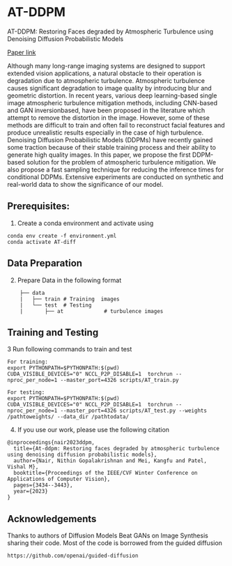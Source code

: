 # AT-DDPM
AT-DDPM: Restoring Faces degraded by Atmospheric Turbulence using Denoising Diffusion Probabilistic Models

[Paper link](https://arxiv.org/pdf/2208.11284.pdf)

Although many long-range imaging systems are designed to support extended vision applications, a natural
obstacle to their operation is degradation due to atmospheric turbulence. Atmospheric turbulence causes significant degradation to image quality by introducing blur
and geometric distortion. In recent years, various deep
learning-based single image atmospheric turbulence mitigation methods, including CNN-based and GAN inversionbased, have been proposed in the literature which attempt
to remove the distortion in the image. However, some of
these methods are difficult to train and often fail to reconstruct facial features and produce unrealistic results especially in the case of high turbulence. Denoising Diffusion Probabilistic Models (DDPMs) have recently gained
some traction because of their stable training process and
their ability to generate high quality images. In this paper,
we propose the first DDPM-based solution for the problem of atmospheric turbulence mitigation. We also propose a fast sampling technique for reducing the inference
times for conditional DDPMs. Extensive experiments are
conducted on synthetic and real-world data to show the
significance of our model. 

## Prerequisites:
1. Create a conda environment and activate using 
```
conda env create -f environment.yml
conda activate AT-diff
```
## Data Preparation
2. Prepare Data in the following format
```
    ├── data 
    |   ├── train # Training  images
    |   └── test  # Testing
    |       ├── at             # turbulence images 
```
## Training and Testing
3 Run following commands to train and test 
```
For training:
export PYTHONPATH=$PYTHONPATH:$(pwd)
CUDA_VISIBLE_DEVICES="0" NCCL_P2P_DISABLE=1  torchrun --nproc_per_node=1 --master_port=4326 scripts/AT_train.py 

For testing:
export PYTHONPATH=$PYTHONPATH:$(pwd)
CUDA_VISIBLE_DEVICES="0" NCCL_P2P_DISABLE=1  torchrun --nproc_per_node=1 --master_port=4326 scripts/AT_test.py --weights /pathtoweights/ --data_dir /pathtodata/
```
4. If you use our work, please use the following citation
```
@inproceedings{nair2023ddpm,
  title={At-ddpm: Restoring faces degraded by atmospheric turbulence using denoising diffusion probabilistic models},
  author={Nair, Nithin Gopalakrishnan and Mei, Kangfu and Patel, Vishal M},
  booktitle={Proceedings of the IEEE/CVF Winter Conference on Applications of Computer Vision},
  pages={3434--3443},
  year={2023}
}
```

## Acknowledgements
Thanks to authors of Diffusion Models Beat GANs on Image Synthesis sharing their code. Most of the code is borrowed from the guided diffusion
```
https://github.com/openai/guided-diffusion
```
